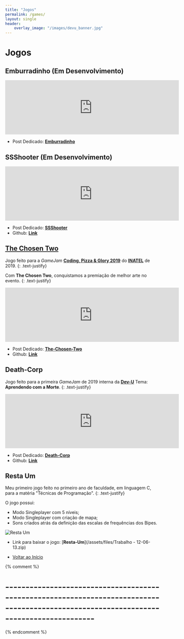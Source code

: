 ```yaml
---
title: "Jogos"
permalink: /games/
layout: single
header:
    overlay_image: "/images/devu_banner.jpg"
---
```


# Jogos

## **Emburradinho** (Em Desenvolvimento)

<html>
    <div class="resp-container">
        <iframe class="resp-iframe" frameborder="0" src="https://itch.io/embed/438116?border_width=5" width="560" height="175">
        </iframe>
    </div>
</html>

- Post Dedicado: [**Emburradinho**](/emburradinho/)

## **SSShooter** (Em Desenvolvimento)

<html>
    <div class="resp-container">
        <iframe class="resp-iframe" frameborder="0" src="https://itch.io/embed/432147?border_width=5" width="560" height="175">
        </iframe>
    </div>
</html>

- Post Dedicado: [**SSShooter**](/ssshooter/)
- Github: [**Link**](https://github.com/HugoUchoasBorges/space-spelling-shooter)

## [The Chosen Two](/the-chosen-two/)

Jogo feito para a *GameJam* [**Coding, Pizza & Glory 2019**](https://www.inatel.br/hackathongames/) do [**INATEL**](https://www.inatel.br/) de 2019.
{: .text-justify}

Com **The Chosen Two**, conquistamos a premiação de melhor arte no evento.
{: .text-justify}


<html>
    <div class="resp-container">
        <iframe class="resp-iframe" frameborder="0" src="https://itch.io/embed/425358?border_width=5" width="560" height="175">
        </iframe>
    </div>
</html>


- Post Dedicado: [**The-Chosen-Two**](/the-chosen-two/)
- Github: [**Link**](https://github.com/HugoUchoasBorges/the-chosen-two)

## **Death-Corp**

Jogo feito para a primeira *GameJam* de 2019 interna da [**Dev-U**](https://www.facebook.com/DevUnifei/)
Tema: **Aprendendo com a Morte**.
{: .text-justify}


<html>
    <div class="resp-container">
        <iframe class="resp-iframe" frameborder="0" src="https://itch.io/embed/399043?border_width=5" width="560" height="175">
        </iframe>
    </div>
</html>

- Post Dedicado: [**Death-Corp**](/death-corp/)
- Github: [**Link**](https://github.com/HugoUchoasBorges/death_corp)

## **Resta Um**

Meu primeiro jogo feito no primeiro ano de faculdade, em linguagem C, para a matéria "Técnicas de Programação".
{: .text-justify}

O jogo possui:
* Modo Singleplayer com 5 níveis;
* Modo Singleplayer com criação de mapa;
* Sons criados atrás da definição das escalas de frequências dos Bipes.

<img src="{{ site.url }}{{ site.baseurl }}/images/about/restaum.jpg" alt="Resta Um">

* Link para baixar o jogo: [**Resta-Um**](/assets/files/Trabalho - 12-06-13.zip)

* <A href="#jogos">Voltar ao Início</A>

{% comment %}
 # ---------------------------------------------------------------------------------------------------------------------------------------- #
{% endcomment %}
